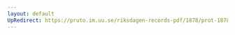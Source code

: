 ```yaml
---
layout: default
UpRedirect: https://pruto.im.uu.se/riksdagen-records-pdf/1878/prot-1878--fk--046.pdf
---
```

